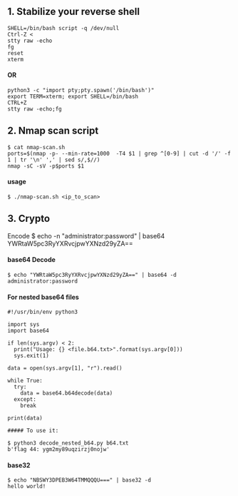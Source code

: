 ## 1. Stabilize your reverse shell
    SHELL=/bin/bash script -q /dev/null 
    Ctrl-Z <
    stty raw -echo 
    fg 
    reset  
    xterm
   
 #### OR
    python3 -c "import pty;pty.spawn('/bin/bash')"
    export TERM=xterm; export SHELL=/bin/bash
    CTRL+Z
    stty raw -echo;fg
## 2. Nmap scan script
    $ cat nmap-scan.sh 
    ports=$(nmap -p- --min-rate=1000  -T4 $1 | grep ^[0-9] | cut -d '/' -f 1 | tr '\n' ',' | sed s/,$//)
    nmap -sC -sV -p$ports $1
   #### usage
    $ ./nmap-scan.sh <ip_to_scan>
## 3. Crypto
Encode
    $ echo -n "administrator:password" | base64
    YWRtaW5pc3RyYXRvcjpwYXNzd29yZA==
#### base64 Decode
    $ echo "YWRtaW5pc3RyYXRvcjpwYXNzd29yZA==" | base64 -d
    administrator:password 
#### For nested base64 files
    #!/usr/bin/env python3

    import sys
    import base64

    if len(sys.argv) < 2:
      print("Usage: {} <file.b64.txt>".format(sys.argv[0]))
      sys.exit(1)

    data = open(sys.argv[1], "r").read()

    while True:
      try:
        data = base64.b64decode(data)
      except:
        break

    print(data)
    
    ##### To use it:

    $ python3 decode_nested_b64.py b64.txt 
    b'flag 44: ygm2my89uqzirzj0nojw'
#### base32
    $ echo "NBSWY3DPEB3W64TMMQQQU===" | base32 -d
    hello world!
    
